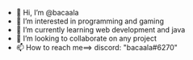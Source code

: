 - 👋 Hi, I’m @bacaala
- 👀 I’m interested in programming and gaming
- 🌱 I’m currently learning web development and java
- 💞️ I’m looking to collaborate on any project
- 📫 How to reach me==> discord: "bacaala#6270"
